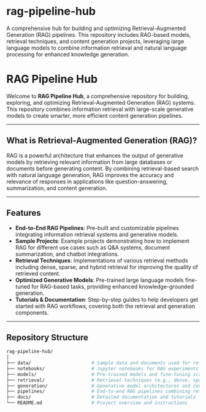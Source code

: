 # rag-pipeline-hub
A comprehensive hub for building and optimizing Retrieval-Augmented Generation (RAG) pipelines. This repository includes RAG-based models, retrieval techniques, and content generation projects, leveraging large language models to combine information retrieval and natural language processing for enhanced knowledge generation.


# RAG Pipeline Hub

Welcome to **RAG Pipeline Hub**, a comprehensive repository for building, exploring, and optimizing Retrieval-Augmented Generation (RAG) systems. This repository combines information retrieval with large-scale generative models to create smarter, more efficient content generation pipelines.

---

## What is Retrieval-Augmented Generation (RAG)?

RAG is a powerful architecture that enhances the output of generative models by retrieving relevant information from large databases or documents before generating content. By combining retrieval-based search with natural language generation, RAG improves the accuracy and relevance of responses in applications like question-answering, summarization, and content generation.

---

## Features

- **End-to-End RAG Pipelines**: Pre-built and customizable pipelines integrating information retrieval systems and generative models.
- **Sample Projects**: Example projects demonstrating how to implement RAG for different use cases such as Q&A systems, document summarization, and chatbot integrations.
- **Retrieval Techniques**: Implementations of various retrieval methods including dense, sparse, and hybrid retrieval for improving the quality of retrieved content.
- **Optimized Generative Models**: Pre-trained large language models fine-tuned for RAG-based tasks, providing enhanced knowledge-grounded generation.
- **Tutorials & Documentation**: Step-by-step guides to help developers get started with RAG workflows, covering both the retrieval and generation components.

---

## Repository Structure

```bash
rag-pipeline-hub/
│
├── data/                      # Sample data and documents used for retrieval
├── notebooks/                 # Jupyter notebooks for RAG experiments and demos
├── models/                    # Pre-trained models and fine-tuning scripts
├── retrieval/                 # Retrieval techniques (e.g., dense, sparse, hybrid)
├── generation/                # Generative model architectures and configurations
├── pipelines/                 # End-to-end RAG pipelines combining retrieval and generation
├── docs/                      # Detailed documentation and tutorials
└── README.md                  # Project overview and instructions
